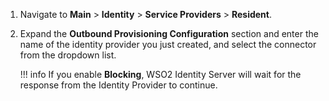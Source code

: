 
1.  Navigate to **Main** > **Identity** > **Service Providers** >  **Resident**.

2.  Expand the **Outbound Provisioning Configuration** section and enter
    the name of the identity provider you just created, and select the
    connector from the dropdown list.

    !!! info
        If you enable **Blocking**, WSO2 Identity Server will wait for the
        response from the Identity Provider to continue.

